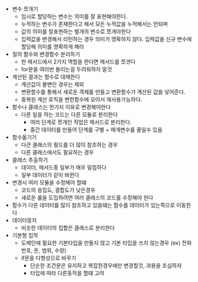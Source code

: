 - 변수 쪼개기
  - 임시로 할당하는 변수는 의미를 잘 표현해야한다.
  - 누적하는 변수가 존재한다고 해서 모든 누적값을 누적해서는 안되며 
  - 값의 의미를 잘표현하는 별개의 변수로 쪼개야한다
  - 입력값을 변경해서 리턴하는 경우 의미가 명확하지 않다. 입력값을 신규 변수에 할당해 의미를 명확하게 해라
- 질의 함수와 변경함수 분리하기
  - 한 메서드에서 2가지 역할을 한다면 메서드를 쪼갠다 
  - for문을 여러번 돌리는걸 두려워하지 말것
- 계산된 결과는 함수로 대체한다
  - 계산값이 불변인 경우는 제외
  - 변환함수를 통해서 새로운 객체를 만들고 변환함수가 계산된 값을 넣어준다.
  - 중복된 계산 로직을 변한함수에 모아서 재사용가능하다.
- 함수나 클래스는 한가지 이유로 변경해야한다
  - 다른 일을 하는 코드는 다른 모듈로 분리한다
    - 여러 단계로 쪼개인 작업은 메서드로 분리한다.
    - 중간 데이터를 만들어 단계를 구별 + 매개변수를 줄일수 있음
- 함수옮기기
  - 다큰 클래스의 필드를 더 많이 참조하는 경우
  - 다른 클래스에서도 필요하는 경우 
- 클래스 추출하기
  - 데이터, 메서드중 일부가 매우 밀접하다
  - 일부 데이터가 같이 바뀐다
- 변경시 여러 모듈을 수정해야 할떄
  - 코드의 응집도, 결합도가 낮은경우
  - 새로운 룰을 도입하려면 여러 클래스의 코드를 수정해야 한다
- 함수가 다른 데이터를 많이 참조하고 있을떄는 함수를 데이터가 있는쪽으로 이동한다
- 데이터뭉치
  - 비슷한 데이터의 집합은 클래스로 분리한다
- 기본형 집착
  - 도메인에 필요한 기본타입을 만들지 않고 기본 타입을 쓰지 않는경우 (ex) 전화번호, 돈, 범위, 수량)
  - if문을 다형성으로 바꾸기
    - 단순한 조건문은 유지하고 복잡한경우에만 변경할것, 과용을 조심하자
    - 타입에 따라 다른동작을 할떄 고려